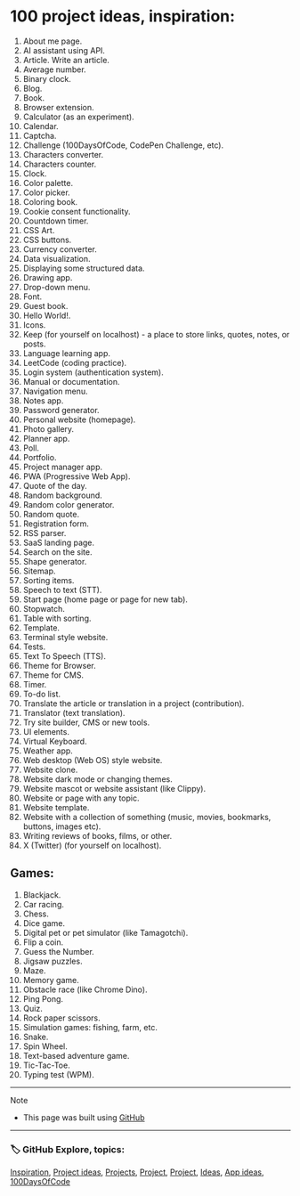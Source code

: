 <!-- Project ideas v.1.3.15 -->

# 100 project ideas, inspiration:

1. About me page.
1. AI assistant using API.
1. Article. Write an article.
1. Average number.
1. Binary clock.
1. Blog.
1. Book.
1. Browser extension.
1. Calculator (as an experiment).
1. Calendar.
1. Captcha.
1. Challenge (100DaysOfCode, CodePen Challenge, etc).
1. Characters converter.
1. Characters counter.
1. Clock.
1. Color palette.
1. Color picker.
1. Coloring book.
1. Cookie consent functionality.
1. Countdown timer.
1. CSS Art.
1. CSS buttons.
1. Currency converter. <!-- https://github.com/anishaswain/Simple-JS-Projects# -->
1. Data visualization.
1. Displaying some structured data.
1. Drawing app.
1. Drop-down menu.
1. Font.
1. Guest book.
1. Hello World!.
1. Icons.
1. Keep (for yourself on localhost) - a place to store links, quotes, notes, or posts.
1. Language learning app.
1. LeetCode (coding practice).
1. Login system (authentication system).
1. Manual or documentation.
1. Navigation menu.
1. Notes app.
1. Password generator.
1. Personal website (homepage).
1. Photo gallery.
1. Planner app.
1. Poll.
1. Portfolio.
1. Project manager app. <!-- (inspired by GitHub project https://github.com/projects# -->
1. PWA (Progressive Web App).
1. Quote of the day.
1. Random background.
1. Random color generator.
1. Random quote.
1. Registration form.
1. RSS parser.
1. SaaS landing page.
1. Search on the site.
1. Shape generator.
1. Sitemap.
1. Sorting items.
1. Speech to text (STT).
1. Start page (home page or page for new tab).
1. Stopwatch.
1. Table with sorting.
1. Template.
1. Terminal style website.
1. Tests.
1. Text To Speech (TTS).
1. Theme for Browser.
1. Theme for CMS.
1. Timer.
1. To-do list.
1. Translate the article or translation in a project (contribution).
1. Translator (text translation).
1. Try site builder, CMS or new tools.
1. UI elements.
1. Virtual Keyboard.
1. Weather app.
1. Web desktop (Web OS) style website.
1. Website clone.
1. Website dark mode or changing themes. <!--Inspired: https://www.udemy.com/course/30-html-css-javascript-projects-in-30-days-for-beginners/#-->
1. Website mascot or website assistant (like Clippy).
1. Website or page with any topic.
1. Website template.
1. Website with a collection of something (music, movies, bookmarks, buttons, images etc).
1. Writing reviews of books, films, or other.
1. X (Twitter) (for yourself on localhost).

## Games:

1. Blackjack.
1. Car racing.
1. Chess.
1. Dice game.
1. Digital pet or pet simulator (like Tamagotchi).
1. Flip a coin. <!-- (inspired by Google: flip a coin# -->
1. Guess the Number.
1. Jigsaw puzzles.
1. Maze.
1. Memory game.
1. Obstacle race (like Chrome Dino).
1. Ping Pong.
1. Quiz.
1. Rock paper scissors.
1. Simulation games: fishing, farm, etc. <!--(inspired: https://play.google.com/store/games#-->
1. Snake.
1. Spin Wheel.
1. Text-based adventure game.
1. Tic-Tac-Toe.
1. Typing test (WPM).
   
  
---
  
> [!NOTE]
> - This page was built using [GitHub](https://github.com/)  
  
---
  
### 🏷️ GitHub Explore, topics:  

[Inspiration](https://github.com/topics/inspiration),
[Project ideas](https://github.com/topics/project-ideas),
[Projects](https://github.com/topics/projects),
[Project](https://github.com/topics/project),
[Project](https://github.com/topics/project),
[Ideas](https://github.com/topics/ideas),
[App ideas](https://github.com/topics/app-ideas),
[100DaysOfCode](https://github.com/topics/100DaysOfCode)




